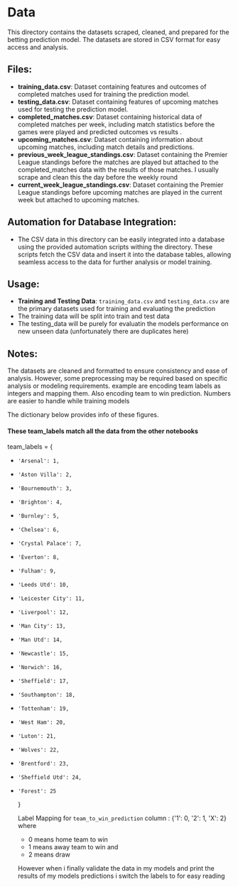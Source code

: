 # Data

This directory contains the datasets scraped, cleaned, and prepared for the betting prediction model. The datasets are stored in CSV format for easy access and analysis.

## Files:

- **training_data.csv**: Dataset containing features and outcomes of completed matches used for training the prediction model.
- **testing_data.csv**: Dataset containing features of upcoming matches used for testing the prediction model.
- **completed_matches.csv**: Dataset containing historical data of completed matches per week, including match statistics before the games were played and predicted outcomes vs results .
- **upcoming_matches.csv**: Dataset containing information about upcoming matches, including match details and predictions.
- **previous_week_league_standings.csv**: Dataset containing the Premier League standings before the matches are played but attached to the completed_matches data with the results of those matches. I usually scrape and clean this the day before the weekly round
- **current_week_league_standings.csv**: Dataset containing the Premier League standings before upcoming matches are played in the current week but attached to upcoming matches.

## Automation for Database Integration:

- The CSV data in this directory can be easily integrated into a database using the provided automation scripts withing the directory. These scripts fetch the CSV data and insert it into the database tables, allowing seamless access to the data for further analysis or model training.

## Usage:

- **Training and Testing Data**: `training_data.csv` and `testing_data.csv` are the primary datasets used for training and evaluating the prediction
- The training data will be split into train and test data
- The testing_data will be purely for evaluatin the models performance on new unseen data (unfortunately there are duplicates here)

## Notes:

The datasets are cleaned and formatted to ensure consistency and ease of analysis. However, some preprocessing may be required based on specific analysis or modeling requirements. example are encoding team labels as integers and mapping them.
Also encoding team to win prediction. Numbers are easier to handle while training models

The dictionary below provides info of these figures.

#### These team_labels match all the data from the other notebooks

team_labels = {

-     'Arsenal': 1,
-     'Aston Villa': 2,
-     'Bournemouth': 3,
-     'Brighton': 4,
-     'Burnley': 5,
-     'Chelsea': 6,
-     'Crystal Palace': 7,
-     'Everton': 8,
-     'Fulham': 9,
-     'Leeds Utd': 10,
-     'Leicester City': 11,
-     'Liverpool': 12,
-     'Man City': 13,
-     'Man Utd': 14,
-     'Newcastle': 15,
-     'Norwich': 16,
-     'Sheffield': 17,
-     'Southampton': 18,
-     'Tottenham': 19,
-     'West Ham': 20,
-     'Luton': 21,
-     'Wolves': 22,
-     'Brentford': 23,
-     'Sheffield Utd': 24,
-     'Forest': 25

  }

  Label Mapping for `team_to_win_prediction` column : {'1': 0, '2': 1, 'X': 2} where

  - 0 means home team to win
  - 1 means away team to win and
  - 2 means draw

  However when i finally validate the data in my models and print the results of my models predictions i switch the labels to for easy reading
